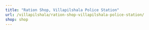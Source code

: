 ```yaml
---
title: "Ration Shop, Villapilshala Police Station"
url: /villapilshala/ration-shop-villapilshala-police-station/
shop: shop
---
```

